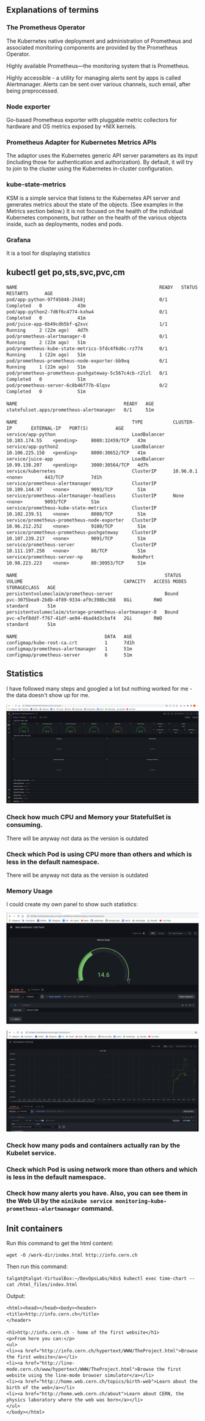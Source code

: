 ## Explanations of termins

### The Prometheus Operator

The Kubernetes native deployment and administration of Prometheus and associated monitoring components are provided by the Prometheus Operator. 

Highly available Prometheus—the monitoring system that is Prometheus.

Highly accessible - a utility for managing alerts sent by apps is called Alertmanager. Alerts can be sent over various channels, such email, after being preprocessed.

### Node exporter

Go-based Prometheus exporter with pluggable metric collectors for hardware and OS metrics exposed by *NIX kernels.

### Prometheus Adapter for Kubernetes Metrics APIs

The adaptor uses the Kubernetes generic API server parameters as its input (including those for authentication and authorization). By default, it will try to join to the cluster using the Kubernetes in-cluster configuration.

### kube-state-metrics

KSM is a simple service that listens to the Kubernetes API server and generates metrics about the state of the objects. (See examples in the Metrics section below.) It is not focused on the health of the individual Kubernetes components, but rather on the health of the various objects inside, such as deployments, nodes and pods.

### Grafana 

It is a tool for displaying statistics

## kubectl get po,sts,svc,pvc,cm

```shell
NAME                                                    READY   STATUS      RESTARTS      AGE
pod/app-python-97f45848-2hk8j                           0/1     Completed   0             43m
pod/app-python2-7d6f6c4774-kxhw4                        0/1     Completed   0             41m
pod/juice-app-6b49cdb5bf-q2xvc                          1/1     Running     2 (22m ago)   4d7h
pod/prometheus-alertmanager-0                           0/1     Running     2 (22m ago)   51m
pod/prometheus-kube-state-metrics-5fdc4f6d6c-rz774      0/1     Running     1 (22m ago)   51m
pod/prometheus-prometheus-node-exporter-bb9xq           0/1     Running     1 (22m ago)   51m
pod/prometheus-prometheus-pushgateway-5c567c4cb-r2lzl   0/1     Completed   0             51m
pod/prometheus-server-6c8b46f77b-6lqsv                  0/2     Completed   0             51m

NAME                                       READY   AGE
statefulset.apps/prometheus-alertmanager   0/1     51m

NAME                                          TYPE           CLUSTER-IP       EXTERNAL-IP   PORT(S)          AGE
service/app-python                            LoadBalancer   10.103.174.55    <pending>     8080:32459/TCP   43m
service/app-python2                           LoadBalancer   10.106.225.158   <pending>     8000:30652/TCP   41m
service/juice-app                             LoadBalancer   10.99.138.207    <pending>     3000:30564/TCP   4d7h
service/kubernetes                            ClusterIP      10.96.0.1        <none>        443/TCP          7d1h
service/prometheus-alertmanager               ClusterIP      10.109.144.97    <none>        9093/TCP         51m
service/prometheus-alertmanager-headless      ClusterIP      None             <none>        9093/TCP         51m
service/prometheus-kube-state-metrics         ClusterIP      10.102.239.51    <none>        8080/TCP         51m
service/prometheus-prometheus-node-exporter   ClusterIP      10.96.212.252    <none>        9100/TCP         51m
service/prometheus-prometheus-pushgateway     ClusterIP      10.107.239.217   <none>        9091/TCP         51m
service/prometheus-server                     ClusterIP      10.111.197.250   <none>        80/TCP           51m
service/prometheus-server-np                  NodePort       10.98.223.223    <none>        80:30953/TCP     51m

NAME                                                      STATUS   VOLUME                                     CAPACITY   ACCESS MODES   STORAGECLASS   AGE
persistentvolumeclaim/prometheus-server                   Bound    pvc-3075bea9-2b8b-4f89-9334-af9c398bc368   8Gi        RWO            standard       51m
persistentvolumeclaim/storage-prometheus-alertmanager-0   Bound    pvc-e7ef8ddf-f767-41df-ae94-4bad4d3cbaf4   2Gi        RWO            standard       51m

NAME                                DATA   AGE
configmap/kube-root-ca.crt          1      7d1h
configmap/prometheus-alertmanager   1      51m
configmap/prometheus-server         6      51m

```
## Statistics

I have followed many steps and googled a lot but nothing worked for me - the data doesn't show up for me.

![img_1.png](screenshots/img_1.png)

### Check how much CPU and Memory your StatefulSet is consuming.

There will be anyway not data as the version is outdated

### Check which Pod is using CPU more than others and which is less in the default namespace.

There will be anyway not data as the version is outdated

### Memory Usage 

I could create my own panel to show such statistics:

![img.png](img.png)

![img_1.png](img_1.png)

### Check how many pods and containers actually ran by the Kubelet service.

### Check which Pod is using network more than others and which is less in the default namespace.

### Check how many alerts you have. Also, you can see them in the Web UI by the `minikube service monitoring-kube-prometheus-alertmanager` command.

## Init containers

Run this command to get the html content:

```shell
wget -O /work-dir/index.html http://info.cern.ch

```

Then run this command: 

```shell
talgat@talgat-VirtualBox:~/DevOpsLabs/k8s$ kubectl exec time-chart -- cat /html_files/index.html
```

Output:

```shell
<html><head></head><body><header>
<title>http://info.cern.ch</title>
</header>

<h1>http://info.cern.ch - home of the first website</h1>
<p>From here you can:</p>
<ul>
<li><a href="http://info.cern.ch/hypertext/WWW/TheProject.html">Browse the first website</a></li>
<li><a href="http://line-mode.cern.ch/www/hypertext/WWW/TheProject.html">Browse the first website using the line-mode browser simulator</a></li>
<li><a href="http://home.web.cern.ch/topics/birth-web">Learn about the birth of the web</a></li>
<li><a href="http://home.web.cern.ch/about">Learn about CERN, the physics laboratory where the web was born</a></li>
</ul>
</body></html>
```


